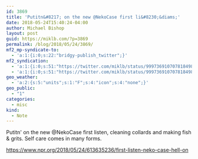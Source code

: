 ```yaml
---
id: 3869
title: 'Putitn&#8217; on the new @NekoCase first li&#8230;&diams;'
date: 2018-05-24T15:40:24-04:00
author: Michael Bishop
layout: post
guid: https://miklb.com/?p=3869
permalink: /blog/2018/05/24/3869/
mf2_mp-syndicate-to:
  - 'a:1:{i:0;s:22:"bridgy-publish_twitter";}'
mf2_syndication:
  - 'a:1:{i:0;s:51:"https://twitter.com/miklb/status/999736910707818498";}'
  - 'a:1:{i:0;s:51:"https://twitter.com/miklb/status/999736910707818498";}'
geo_weather:
  - 'a:2:{s:5:"units";s:1:"F";s:4:"icon";s:4:"none";}'
geo_public:
  - "1"
categories:
  - misc
kind:
  - Note
---
```

Putitn' on the new @NekoCase first listen, cleaning collards and making fish & grits. Self care comes in many forms.

https://www.npr.org/2018/05/24/613635236/first-listen-neko-case-hell-on